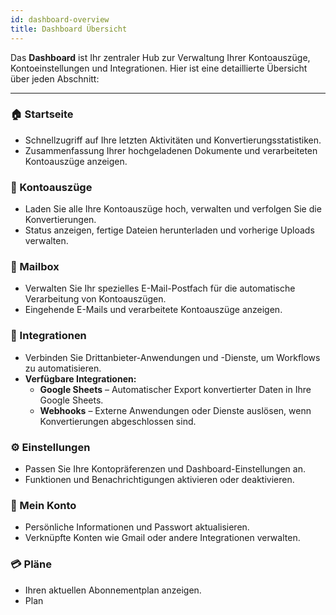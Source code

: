 ```yaml
---
id: dashboard-overview
title: Dashboard Übersicht
---
```


Das **Dashboard** ist Ihr zentraler Hub zur Verwaltung Ihrer Kontoauszüge, Kontoeinstellungen und Integrationen. Hier ist eine detaillierte Übersicht über jeden Abschnitt:

---

### 🏠 Startseite
- Schnellzugriff auf Ihre letzten Aktivitäten und Konvertierungsstatistiken.  
- Zusammenfassung Ihrer hochgeladenen Dokumente und verarbeiteten Kontoauszüge anzeigen.

### 📄 Kontoauszüge
- Laden Sie alle Ihre Kontoauszüge hoch, verwalten und verfolgen Sie die Konvertierungen.  
- Status anzeigen, fertige Dateien herunterladen und vorherige Uploads verwalten.

### 📧 Mailbox
- Verwalten Sie Ihr spezielles E-Mail-Postfach für die automatische Verarbeitung von Kontoauszügen.  
- Eingehende E-Mails und verarbeitete Kontoauszüge anzeigen.

### 🔗 Integrationen
- Verbinden Sie Drittanbieter-Anwendungen und -Dienste, um Workflows zu automatisieren.  
- **Verfügbare Integrationen:**  
  - **Google Sheets** – Automatischer Export konvertierter Daten in Ihre Google Sheets.  
  - **Webhooks** – Externe Anwendungen oder Dienste auslösen, wenn Konvertierungen abgeschlossen sind.  

### ⚙️ Einstellungen
- Passen Sie Ihre Kontopräferenzen und Dashboard-Einstellungen an.  
- Funktionen und Benachrichtigungen aktivieren oder deaktivieren.

### 👤 Mein Konto
- Persönliche Informationen und Passwort aktualisieren.  
- Verknüpfte Konten wie Gmail oder andere Integrationen verwalten.

### 💳 Pläne
- Ihren aktuellen Abonnementplan anzeigen.  
- Plan
